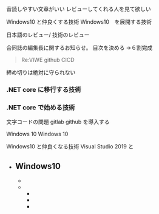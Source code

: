 音読しやすい文章がいい
レビューしてくれる人を見て欲しい

Windows10 と仲良くする技術
Windows10　を展開する技術

日本語のレビュー/ 技術のレビュー

合同誌の編集長に関するお知らせ。
目次を決める
→６割完成


> Re:VIWE github CICD

締め切りは絶対に守られない


### .NET core に移行する技術
### .NET core で始める技術

文字コードの問題
gitlab github を導入する

Windows 10 Windows 10 

Windows10 と仲良くなる技術
Visual Studio 2019 と
- Windows10 
  -
  -
  -
    -
    -
    -

 
